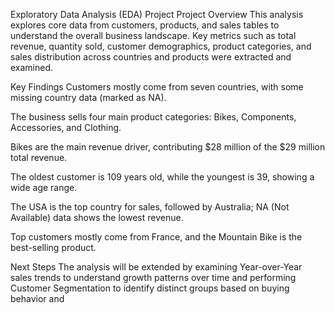 Exploratory Data Analysis (EDA) Project
Project Overview
This analysis explores core data from customers, products, and sales tables to understand the overall business landscape. Key metrics such as total revenue, quantity sold, customer demographics, product categories, and sales distribution across countries and products were extracted and examined.

Key Findings
Customers mostly come from seven countries, with some missing country data (marked as NA).

The business sells four main product categories: Bikes, Components, Accessories, and Clothing.

Bikes are the main revenue driver, contributing $28 million of the $29 million total revenue.

The oldest customer is 109 years old, while the youngest is 39, showing a wide age range.

The USA is the top country for sales, followed by Australia; NA (Not Available) data shows the lowest revenue.

Top customers mostly come from France, and the Mountain Bike is the best-selling product.

Next Steps
The analysis will be extended by examining Year-over-Year sales trends to understand growth patterns over time and performing Customer Segmentation to identify distinct groups based on buying behavior and
